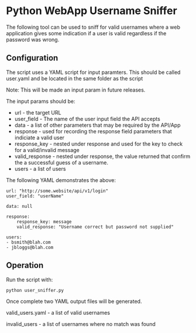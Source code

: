 
# Python WebApp Username Sniffer


The following tool can be used to sniff for valid usernames
where a web application gives some indication if a user is valid
regardless if the password was wrong.

## Configuration

The script uses a YAML script for input paramters. This should be called user.yaml
and be located in the same folder as the script

Note: This will be made an input param in future releases. 

The input params should be:

* url - the target URL
* user_field - The name of the user input field the API accepts
* data - a list of other parameters that may be required by the API/App
* response - used for recording the response field parameters that indiciate a valid user
* response_key - nested under response and used for the key to check for a valid/invalid message
* valid_response - nested under response, the value returned that confirm the a successful guess of a username.
* users - a list of users

The following YAML demonstrates the above:

```
url: "http://some.website/api/v1/login"
user_field: "userName"

data: null

response:
    response_key: message
    valid_response: "Username correct but password not supplied"

users:
- bsmith@blah.com
- jbloggs@blah.com

```


## Operation

Run the script with:

```
python user_sniffer.py 

```


Once complete two YAML output files will be generated.

valid_users.yaml - a list of valid usernames

invalid_users - a list of usernames where no match was found








